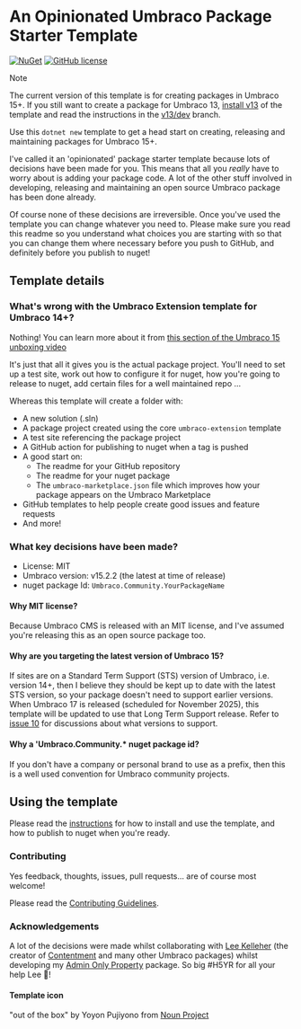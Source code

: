 # An Opinionated Umbraco Package Starter Template

[![NuGet](https://img.shields.io/nuget/vpre/Umbraco.Community.Templates.PackageStarter?color=0273B3)](https://www.nuget.org/packages/Umbraco.Community.Templates.PackageStarter)
[![GitHub license](https://img.shields.io/github/license/LottePitcher/opinionated-package-starter?color=8AB803)](../LICENSE)

> [!NOTE]
> The current version of this template is for creating packages in Umbraco 15+. If you still want to create a package for Umbraco 13, [install v13](https://www.nuget.org/packages/Umbraco.Community.Templates.PackageStarter/13.0.1) of the template and read the instructions in the [v13/dev](https://github.com/LottePitcher/opinionated-package-starter/tree/v13/dev) branch.

Use this `dotnet new` template to get a head start on creating, releasing and maintaining packages for Umbraco 15+.

I've called it an 'opinionated' package starter template because lots of decisions have been made for you. This means that all you *really* have to worry about is adding your package code. A lot of the other stuff involved in developing, releasing and maintaining an open source Umbraco package has been done already.

Of course none of these decisions are irreversible. Once you've used the template you can change whatever you need to. Please make sure you read this readme so you understand what choices you are starting with so that you can change them where necessary before you push to GitHub, and definitely before you publish to nuget!

## Template details

### What's wrong with the Umbraco Extension template for Umbraco 14+?

Nothing! You can learn more about it from [this section of the Umbraco 15 unboxing video](
https://www.youtube.com/watch?v=6NzPtZokjG4&t=2213s)

It's just that all it gives you is the actual package project. You'll need to set up a test site, work out how to configure it for nuget, how you're going to release to nuget, add certain files for a well maintained repo ...

Whereas this template will create a folder with:

- A new solution (.sln)
- A package project created using the core `umbraco-extension` template
- A test site referencing the package project
- A GitHub action for publishing to nuget when a tag is pushed
- A good start on:
   - The readme for your GitHub repository
   - The readme for your nuget package
   - The `umbraco-marketplace.json` file which improves how your package appears on the Umbraco Marketplace
- GitHub templates to help people create good issues and feature requests
- And more!

### What key decisions have been made?

- License: MIT
- Umbraco version: v15.2.2 (the latest at time of release)
- nuget package Id: `Umbraco.Community.YourPackageName`

#### Why MIT license?

Because Umbraco CMS is released with an MIT license, and I've assumed you're releasing this as an open source package too.

#### Why are you targeting the latest version of Umbraco 15?

If sites are on a Standard Term Support (STS) version of Umbraco, i.e. version 14+, then I believe they should be kept up to date with the latest STS version, so your package doesn't need to support earlier versions. When Umbraco 17 is released (scheduled for November 2025), this template will be updated to use that Long Term Support release. Refer to [issue 10](https://github.com/LottePitcher/opinionated-package-starter/issues/10) for discussions about what versions to support.

#### Why a 'Umbraco.Community.* nuget package id?

If you don't have a company or personal brand to use as a prefix, then this is a well used convention for Umbraco community projects.

## Using the template

Please read the [instructions](UsingTheTemplate.md) for how to install and use the template, and how to publish to nuget when you're ready.

### Contributing

Yes feedback, thoughts, issues, pull requests... are of course most welcome! 

Please read the [Contributing Guidelines](CONTRIBUTING.md).

### Acknowledgements

A lot of the decisions were made whilst collaborating with [Lee Kelleher](https://github.com/LeeKelleher) (the creator of [Contentment](https://github.com/leekelleher/umbraco-contentment) and many other Umbraco packages) whilst developing my [Admin Only Property](https://github.com/LottePitcher/umbraco-admin-only-property) package. So big #H5YR for all your help Lee 🙏!

#### Template icon

"out of the box" by Yoyon Pujiyono from <a href="https://thenounproject.com/browse/icons/term/out-of-the-box/" target="_blank" title="out of the box Icons">Noun Project</a>